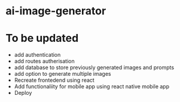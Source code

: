 # ai-image-generator


# To be updated
- add authentication
- add routes autherisation
- add database to store previously generated images and prompts
- add option to generate multiple images
- Recreate frontedend using react
- Add functionaliity for mobile app using react native mobile app
- Deploy
